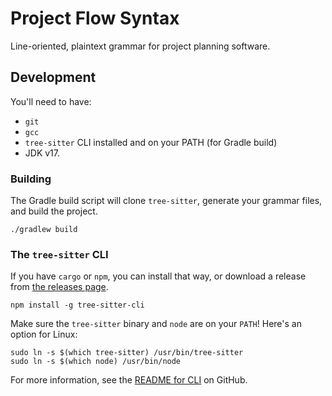 # Project Flow Syntax

Line-oriented, plaintext grammar for project planning software.

## Development

You'll need to have:

* `git`
* `gcc`
* `tree-sitter` CLI installed and on your PATH (for Gradle build)
* JDK v17.

### Building

The Gradle build script will clone `tree-sitter`, generate your grammar files, and build the project. 

```shell
./gradlew build
```

### The `tree-sitter` CLI

If you have `cargo` or `npm`, you can install that way, or download a release from [the releases page](https://github.com/tree-sitter/tree-sitter/releases/latest).

```shell
npm install -g tree-sitter-cli
```

Make sure the `tree-sitter` binary and `node` are on your `PATH`!
Here's an option for Linux:

```shell
sudo ln -s $(which tree-sitter) /usr/bin/tree-sitter
sudo ln -s $(which node) /usr/bin/node
```

For more information, see the [README for CLI](https://github.com/tree-sitter/tree-sitter/tree/master/cli) on GitHub.
